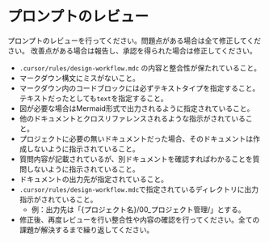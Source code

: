 # プロンプトのレビュー

プロンプトのレビューを行ってください。問題点がある場合は全て修正してください。
改善点がある場合は報告し、承認を得られた場合は修正してください。

- `.cursor/rules/design-workflow.mdc` の内容と整合性が保たれていること。
- マークダウン構文にミスがないこと。
- マークダウン内のコードブロックには必ずテキストタイプを指定すること。テキストだったとしても`text`を指定すること。
- 図が必要な場合はMermaid形式で出力されるように指定されていること。
- 他のドキュメントとクロスリファレンスされるような指示がされていること。
- プロジェクトに必要の無いドキュメントだった場合、そのドキュメントは作成しないように指示されていること。
- 質問内容が記載されているが、別ドキュメントを確認すればわかることを質問しないように指示されていること。
- ドキュメントの出力先が指定されていること。
- `.cursor/rules/design-workflow.mdc`で指定されているディレクトリに出力指示がされていること。
  - 例：出力先は「{プロジェクト名}/00_プロジェクト管理/」とする。
- 修正後、再度レビューを行い整合性や内容の確認を行ってください。全ての課題が解決するまで繰り返してください。
